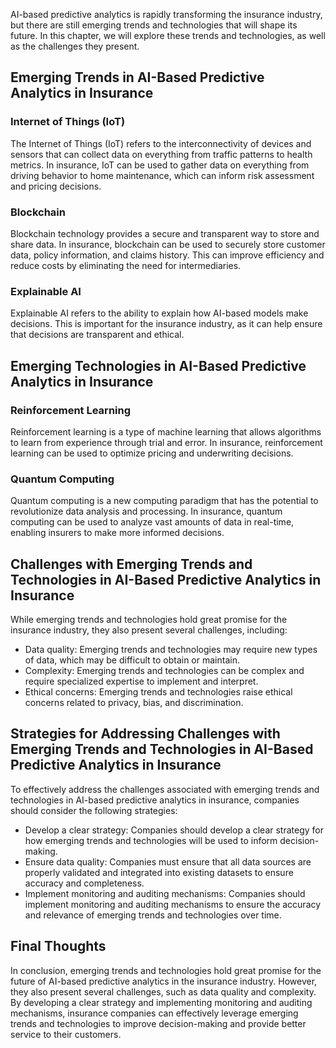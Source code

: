 
AI-based predictive analytics is rapidly transforming the insurance industry, but there are still emerging trends and technologies that will shape its future. In this chapter, we will explore these trends and technologies, as well as the challenges they present.

Emerging Trends in AI-Based Predictive Analytics in Insurance
-------------------------------------------------------------

### Internet of Things (IoT)

The Internet of Things (IoT) refers to the interconnectivity of devices and sensors that can collect data on everything from traffic patterns to health metrics. In insurance, IoT can be used to gather data on everything from driving behavior to home maintenance, which can inform risk assessment and pricing decisions.

### Blockchain

Blockchain technology provides a secure and transparent way to store and share data. In insurance, blockchain can be used to securely store customer data, policy information, and claims history. This can improve efficiency and reduce costs by eliminating the need for intermediaries.

### Explainable AI

Explainable AI refers to the ability to explain how AI-based models make decisions. This is important for the insurance industry, as it can help ensure that decisions are transparent and ethical.

Emerging Technologies in AI-Based Predictive Analytics in Insurance
-------------------------------------------------------------------

### Reinforcement Learning

Reinforcement learning is a type of machine learning that allows algorithms to learn from experience through trial and error. In insurance, reinforcement learning can be used to optimize pricing and underwriting decisions.

### Quantum Computing

Quantum computing is a new computing paradigm that has the potential to revolutionize data analysis and processing. In insurance, quantum computing can be used to analyze vast amounts of data in real-time, enabling insurers to make more informed decisions.

Challenges with Emerging Trends and Technologies in AI-Based Predictive Analytics in Insurance
----------------------------------------------------------------------------------------------

While emerging trends and technologies hold great promise for the insurance industry, they also present several challenges, including:

* Data quality: Emerging trends and technologies may require new types of data, which may be difficult to obtain or maintain.
* Complexity: Emerging trends and technologies can be complex and require specialized expertise to implement and interpret.
* Ethical concerns: Emerging trends and technologies raise ethical concerns related to privacy, bias, and discrimination.

Strategies for Addressing Challenges with Emerging Trends and Technologies in AI-Based Predictive Analytics in Insurance
------------------------------------------------------------------------------------------------------------------------

To effectively address the challenges associated with emerging trends and technologies in AI-based predictive analytics in insurance, companies should consider the following strategies:

* Develop a clear strategy: Companies should develop a clear strategy for how emerging trends and technologies will be used to inform decision-making.
* Ensure data quality: Companies must ensure that all data sources are properly validated and integrated into existing datasets to ensure accuracy and completeness.
* Implement monitoring and auditing mechanisms: Companies should implement monitoring and auditing mechanisms to ensure the accuracy and relevance of emerging trends and technologies over time.

Final Thoughts
--------------

In conclusion, emerging trends and technologies hold great promise for the future of AI-based predictive analytics in the insurance industry. However, they also present several challenges, such as data quality and complexity. By developing a clear strategy and implementing monitoring and auditing mechanisms, insurance companies can effectively leverage emerging trends and technologies to improve decision-making and provide better service to their customers.
